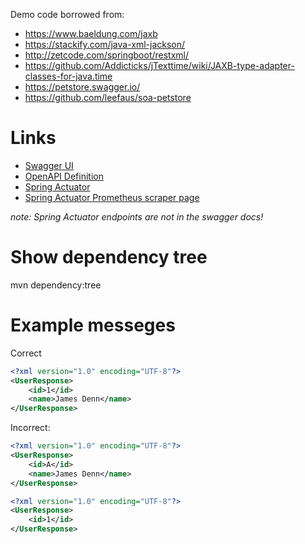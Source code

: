 Demo code borrowed from:
- https://www.baeldung.com/jaxb
- https://stackify.com/java-xml-jackson/
- http://zetcode.com/springboot/restxml/
- https://github.com/Addicticks/jTexttime/wiki/JAXB-type-adapter-classes-for-java.time
- https://petstore.swagger.io/
- https://github.com/leefaus/soa-petstore

# Links
- [Swagger UI](http://127.0.0.1:8080/swagger-ui/)
- [OpenAPI Definition](http://127.0.0.1:8080/v3/api-docs)
- [Spring Actuator](http://127.0.0.1:8080/actuator)
- [Spring Actuator Prometheus scraper page](http://127.0.0.1:8080/actuator/prometheus)

_note: Spring Actuator endpoints are not in the swagger docs!_

# Show dependency tree

mvn dependency:tree

# Example messeges

Correct

```xml
<?xml version="1.0" encoding="UTF-8"?>
<UserResponse>
    <id>1</id>
    <name>James Denn</name>
</UserResponse>
```

Incorrect:

```xml
<?xml version="1.0" encoding="UTF-8"?>
<UserResponse>
    <id>A</id>
    <name>James Denn</name>
</UserResponse>
```

```xml
<?xml version="1.0" encoding="UTF-8"?>
<UserResponse>
    <id>1</id>
</UserResponse>
```
